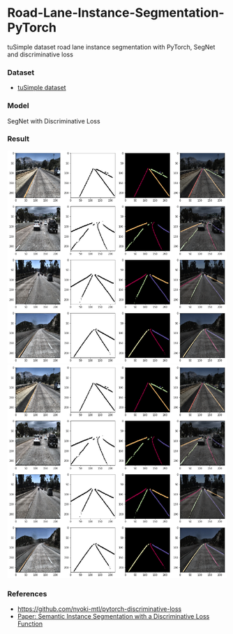 # Road-Lane-Instance-Segmentation-PyTorch
tuSimple dataset road lane instance segmentation with PyTorch, SegNet and discriminative loss

### Dataset
 - [tuSimple dataset](https://github.com/TuSimple/tusimple-benchmark/wiki)

### Model
SegNet with Discriminative Loss

### Result
![png](output_0.png)
![png](output_0.png)

### References
 - https://github.com/nyoki-mtl/pytorch-discriminative-loss
 - [Paper: Semantic Instance Segmentation with a Discriminative Loss Function](https://arxiv.org/pdf/1708.02551.pdf)

